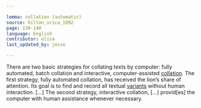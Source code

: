 ```yaml
---

lemma: collation (automatic)
source: hilton_urica_1992
page: 139-140
language: English
contributor: elisa
last_updated_by: jesse

---
```


There are two basic strategies for collating texts by computer: fully automated, batch collation and interactive, computer-assisted [collation](collation.html). The first strategy, fully automated collation, has received the lion’s share of attention. Its goal is to find and record all textual [variants](variant.html) without human interaction. […]
The second strategy, interactive collation, […] provid[es] the computer with human assistance whenever necessary.
